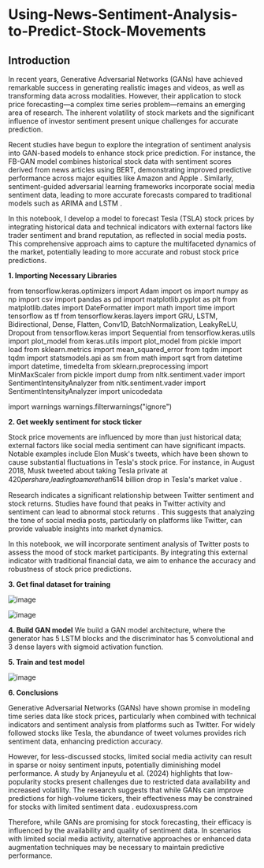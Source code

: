# Using-News-Sentiment-Analysis-to-Predict-Stock-Movements

## Introduction

In recent years, Generative Adversarial Networks (GANs) have achieved remarkable success in generating realistic images and videos, as well as transforming data across modalities. However, their application to stock price forecasting—a complex time series problem—remains an emerging area of research. The inherent volatility of stock markets and the significant influence of investor sentiment present unique challenges for accurate prediction.

Recent studies have begun to explore the integration of sentiment analysis into GAN-based models to enhance stock price prediction. For instance, the FB-GAN model combines historical stock data with sentiment scores derived from news articles using BERT, demonstrating improved predictive performance across major equities like Amazon and Apple . Similarly, sentiment-guided adversarial learning frameworks incorporate social media sentiment data, leading to more accurate forecasts compared to traditional models such as ARIMA and LSTM .

In this notebook, I develop a model to forecast Tesla (TSLA) stock prices by integrating historical data and technical indicators with external factors like trader sentiment and brand reputation, as reflected in social media posts. This comprehensive approach aims to capture the multifaceted dynamics of the market, potentially leading to more accurate and robust stock price predictions.


**1. Importing Necessary Libraries**

from tensorflow.keras.optimizers import Adam
import os
import numpy as np
import csv
import pandas as pd
import matplotlib.pyplot as plt
from matplotlib.dates import DateFormatter
import math
import time
import tensorflow as tf
from tensorflow.keras.layers import GRU, LSTM, Bidirectional, Dense, Flatten, Conv1D, BatchNormalization, LeakyReLU, Dropout
from tensorflow.keras import Sequential
from tensorflow.keras.utils import plot_model
from keras.utils import plot_model
from pickle import load
from sklearn.metrics import mean_squared_error
from tqdm import tqdm
import statsmodels.api as sm
from math import sqrt
from datetime import datetime, timedelta
from sklearn.preprocessing import MinMaxScaler
from pickle import dump
from nltk.sentiment.vader import SentimentIntensityAnalyzer
from nltk.sentiment.vader import SentimentIntensityAnalyzer
import unicodedata

import warnings
warnings.filterwarnings("ignore")

**2. Get weekly sentiment for stock ticker**

Stock price movements are influenced by more than just historical data; external factors like social media sentiment can have significant impacts. Notable examples include Elon Musk's tweets, which have been shown to cause substantial fluctuations in Tesla's stock price. For instance, in August 2018, Musk tweeted about taking Tesla private at 420𝑝𝑒𝑟𝑠ℎ𝑎𝑟𝑒,𝑙𝑒𝑎𝑑𝑖𝑛𝑔𝑡𝑜𝑎𝑚𝑜𝑟𝑒𝑡ℎ𝑎𝑛614 billion drop in Tesla's market value .

Research indicates a significant relationship between Twitter sentiment and stock returns. Studies have found that peaks in Twitter activity and sentiment can lead to abnormal stock returns . This suggests that analyzing the tone of social media posts, particularly on platforms like Twitter, can provide valuable insights into market dynamics.

In this notebook, we will incorporate sentiment analysis of Twitter posts to assess the mood of stock market participants. By integrating this external indicator with traditional financial data, we aim to enhance the accuracy and robustness of stock price predictions.

**3. Get final dataset for training**

![image](https://github.com/user-attachments/assets/648e7508-8e6e-41dd-a0ce-56842de780ba)

![image](https://github.com/user-attachments/assets/87f3abb7-e675-48cc-bf99-ae0be41c2698)

**4. Build GAN model**
We build a GAN model architecture, where the generator has 5 LSTM blocks and the discriminator has 5 convolutional and 3 dense layers with sigmoid activation function.


**5. Train and test model**

![image](https://github.com/user-attachments/assets/cf361942-2e78-4a9f-a197-e4f957dc49da)


**6. Conclusions**

Generative Adversarial Networks (GANs) have shown promise in modeling time series data like stock prices, particularly when combined with technical indicators and sentiment analysis from platforms such as Twitter. For widely followed stocks like Tesla, the abundance of tweet volumes provides rich sentiment data, enhancing prediction accuracy.

However, for less-discussed stocks, limited social media activity can result in sparse or noisy sentiment inputs, potentially diminishing model performance. A study by Anjaneyulu et al. (2024) highlights that low-popularity stocks present challenges due to restricted data availability and increased volatility. The research suggests that while GANs can improve predictions for high-volume tickers, their effectiveness may be constrained for stocks with limited sentiment data .
eudoxuspress.com

Therefore, while GANs are promising for stock forecasting, their efficacy is influenced by the availability and quality of sentiment data. In scenarios with limited social media activity, alternative approaches or enhanced data augmentation techniques may be necessary to maintain predictive performance.
